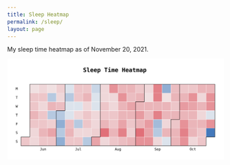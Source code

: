 ```yaml
---
title: Sleep Heatmap
permalink: /sleep/
layout: page
---
```


My sleep time heatmap as of <!-- modified_date starts -->November 20, 2021<!-- modified_date ends -->.

![sleep heatmap](https://github.com/aster-hu/sleepheatmap/blob/main/heatmap.png?raw=true)
